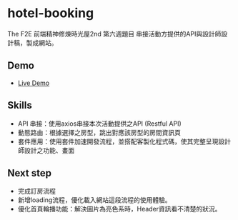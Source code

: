 # hotel-booking
The F2E 前端精神修煉時光屋2nd 第六週題目
串接活動方提供的API與設計師設計稿，製成網站。
## Demo
- [Live Demo](https://charsune.github.io/Hotel-booking/)

## Skills
- API 串接：使用axios串接本次活動提供之API (Restful API)
- 動態路由：根據選擇之房型，跳出對應該房型的房間資訊頁
- 套件應用：使用套件加速開發流程，並搭配客製化程式碼，使其完整呈現設計師設計之功能、畫面

## Next step
- 完成訂房流程
- 新增loading流程，優化載入網站這段流程的使用體驗。
- 優化首頁輪播功能：解決圖片為亮色系時，Header資訊看不清楚的狀況。
